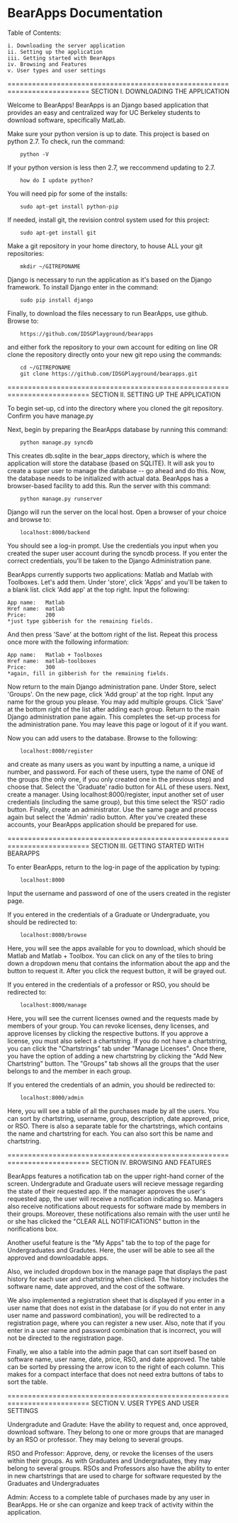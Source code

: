 BearApps Documentation
==========================================================================
Table of Contents:

    i. Downloading the server application
    ii. Setting up the application
    iii. Getting started with BearApps
    iv. Browsing and Features
    v. User types and user settings

==========================================================================
SECTION I. DOWNLOADING THE APPLICATION

Welcome to BearApps! BearApps is an Django based application that provides
an easy and centralized way for UC Berkeley students to download software, 
specifically MatLab.

Make sure your python version is up to date. This project is based on python 
2.7. To check, run the command:

        python -V

If your python version is less then 2.7, we reccommend updating to 2.7.

        how do I update python?
    
You will need pip for some of the installs:

        sudo apt-get install python-pip

If needed, install git, the revision control system used for this project:

        sudo apt-get install git
    
Make a git repository in your home directory, to house ALL your git repositories:

        mkdir ~/GITREPONAME
 
Django is necessary to run the application as it's based on the Django
framework. To install Django enter in the command:

        sudo pip install django
        
Finally, to download the files necessary to run BearApps, use github. Browse to:

        https://github.com/IDSGPlayground/bearapps

and either fork the repository to your own account for editing on line OR clone
the repository directly onto your new git repo using the commands:

        cd ~/GITREPONAME
        git clone https://github.com/IDSGPlayground/bearapps.git

==========================================================================
SECTION II. SETTING UP THE APPLICATION

To begin set-up, cd into the directory where you cloned the git repository.
Confirm you have manage.py

Next, begin by preparing the BearApps database by running this command:

        python manage.py syncdb

This creates db.sqlite in the bear_apps directory, which is where the
application will store the database (based on SQLITE). It will ask you
to create a super user to manage the database -- go ahead and do this.
Now, the database needs to be initialized with actual data. BearApps
has a browser-based facility to add this. Run the server with this command:

        python manage.py runserver

Django will run the server on the local host. Open a browser of your
choice and browse to:

        localhost:8000/backend

You should see a log-in prompt. Use the credentials you input when you
created the super user account during the syncdb process. If you enter the
correct credentials, you'll be taken to the Django Administration pane.

BearApps currently supports two applications: Matlab and Matlab with
Toolboxes. Let's add them. Under 'store', click 'Apps' and you'll be taken
to a blank list. click 'Add app' at the top right. Input the following:

	App name:	Matlab
	Href name:	matlab
	Price:		200
	*just type gibberish for the remaining fields.

And then press 'Save' at the bottom right of the list.
Repeat this process once more with the following information:

	App name:	Matlab + Toolboxes
	Href name:	matlab-toolboxes
	Price:		300
	*again, fill in gibberish for the remaining fields.

Now return to the main Django administration pane. Under Store, select
'Groups'. On the new page, click 'Add group' at the top right. Input
any name for the group you please. You may add multiple groups. Click
'Save' at the bottom right of the list after adding each group.
Return to the main Django administration pane again. This completes the
set-up process for the administration pane. You may leave this page or
logout of it if you want.

Now you can add users to the database. Browse to the following:

        localhost:8000/register

and create as many users as you want by inputting a name, a unique
id number, and password. For each of these users, type the name of ONE
of the groups (the only one, if you only created one in the previous step)
and choose that. Select the 'Graduate' radio button for ALL of these users.
Next, create a manager. Using localhost:8000/register, input another set
of user credentials (including the same group), but this time select the
'RSO' radio button. Finally, create an administrator. Use the same page and
process again but select the 'Admin' radio button. After you've created
these accounts, your BearApps application should be prepared for use.

==========================================================================
SECTION III. GETTING STARTED WITH BEARAPPS

To enter BearApps, return to the log-in page of the application by typing:
    
        localhost:8000

Input the username and password of one of the users created in the register
page.

If you entered in the credentials of a Graduate or Undergraduate, you
should be redirected to:

        localhost:8000/browse

Here, you will see the apps available for you to download, which should be
Matlab and Matlab + Toolbox. You can click on any of the tiles to bring down
a dropdown menu that contains the information about the app and the button to
request it. After you click the request button, it will be grayed out.

If you entered in the credentials of a professor or RSO, you should be 
redirected to:
	
        localhost:8000/manage

Here, you will see the current licenses owned and the requests made by 
members of your group. You can revoke licenses, deny licenses, and approve 
licenses by clicking the respective buttons. If you approve a license, 
you must also select a chartstring. If you do not have a chartstring, 
you can click the "Chartstrings" tab under "Manage Licenses". Once there, 
you have the option of adding a new chartstring by clicking the "Add New 
Chartstring" button. The "Groups" tab shows all the groups that the user
belongs to and the member in each group.

If you entered the credentials of an admin, you should be redirected to:

        localhost:8000/admin

Here, you will see a table of all the purchases made by all the users. 
You can sort by chartstring, username, group, description, date approved,
price, or RSO. There is also a separate table for the chartstrings, which 
contains the name and chartstring for each. You can also sort this be name 
and chartstring.

==========================================================================
SECTION IV. BROWSING AND FEATURES

BearApps features a notification tab on the upper right-hand corner of the 
screen. Undergradute and Graduate users will recieve message regarding the 
state of their requested app. If the manager approves the user's requested 
app, the user will receive a notification indicating so. Managers also receive 
notifications about requests for software made by members in their groups. 
Moreover, these notifications also remain with the user until he or she has 
clicked the "CLEAR ALL NOTIFICATIONS" button in the norifications box.

Another useful feature is the "My Apps" tab the to top of the page for 
Undergraduates and Gradutes. Here, the user will be able to see all the approved
and downloadable apps.

Also, we included dropdown box in the manage page that displays the past history 
for each user and chartstring when clicked. The history includes the software 
name, date approved, and the cost of the software. 

We also implemented a registration sheet that is displayed if you enter in 
a user name that does not exist in the database (or if you do not enter in 
any user name and password combination), you will be redirected to a registration 
page, where you can register a new user. Also, note that if you enter in a user 
name and password combination that is incorrect, you will not be directed to the
registration page.

Finally, we also a table into the admin page that can sort itself based on 
software name, user name, date, price, RSO, and date approved. The table can 
be sorted by pressing the arrow icon to the right of each column. This makes 
for a compact interface that does not need extra buttons of tabs to sort the table.

==========================================================================
SECTION V. USER TYPES AND USER SETTINGS

Undergradute and Gradute: Have the ability to request and, once approved,
download software. They belong to one or more groups that are managed by an
RSO or professor. They may belong to several groups.

RSO and Professor: Approve, deny, or revoke the licenses of the users within
their groups. As with Graduates and Undergraduates, they may belong to several
groups. RSOs and Professors also have the ability to enter in new chartstrings
that are used to charge for software requested by the Graduates and Undergraduates

Admin: Access to a complete table of purchases made by any user in BearApps. 
He or she can organize and keep track of activity within the application.


